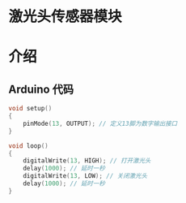 # 激光头传感器模块

# 介绍

## Arduino 代码

```cpp
void setup() 
{
    pinMode(13, OUTPUT); // 定义13脚为数字输出接口 
}

void loop()
{
    digitalWrite(13, HIGH); // 打开激光头
    delay(1000); // 延时一秒 
    digitalWrite(13, LOW); // 关闭激光头
    delay(1000); // 延时一秒 
}
```




